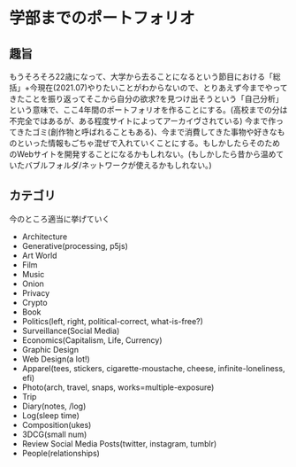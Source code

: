 # 学部までのポートフォリオ
## 趣旨
もうそろそろ22歳になって、大学から去ることになるという節目における「総括」+今現在(2021.07)やりたいことがわからないので、とりあえず今までやってきたことを振り返ってそこから自分の欲求?を見つけ出そうという「自己分析」という意味で、ここ4年間のポートフォリオを作ることにする。(高校までの分は不完全ではあるが、ある程度サイトによってアーカイヴされている)
今まで作ってきたゴミ(創作物と呼ばれることもある)、今まで消費してきた事物や好きなものといった情報もごちゃ混ぜで入れていくことにする。もしかしたらそのためのWebサイトを開発することになるかもしれない。(もしかしたら昔から温めていたバブルフォルダ/ネットワークが使えるかもしれない。)
## カテゴリ
今のところ適当に挙げていく
- Architecture
- Generative(processing, p5js)
- Art World
- Film
- Music
- Onion
- Privacy
- Crypto
- Book
- Politics(left, right, political-correct, what-is-free?)
- Surveillance(Social Media)
- Economics(Capitalism, Life, Currency)
- Graphic Design
- Web Design(a lot!)
- Apparel(tees, stickers, cigarette-moustache, cheese, infinite-loneliness, efi)
- Photo(arch, travel, snaps, works=multiple-exposure)
- Trip
- Diary(notes, /log)
- Log(sleep time)
- Composition(ukes)
- 3DCG(small num)
- Review Social Media Posts(twitter, instagram, tumblr)
- People(relationships)
